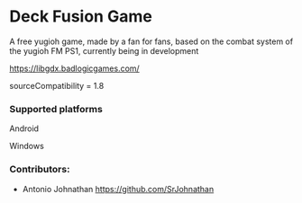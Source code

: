 # Deck Fusion Game

<!--
[![Download](https://api.bintray.com/packages/srjohnathan/gdx.effekseer/gdx.effekseer/images/download.svg) ](https://bintray.com/srjohnathan/gdx.effekseer/gdx.effekseer/_latestVersion)
-->

A free yugioh game, made by a fan for fans, based on the combat system of the yugioh FM PS1, currently being in development

https://libgdx.badlogicgames.com/

sourceCompatibility = 1.8

### Supported platforms

Android 

Windows

### Contributors:
* Antonio Johnathan       https://github.com/SrJohnathan


